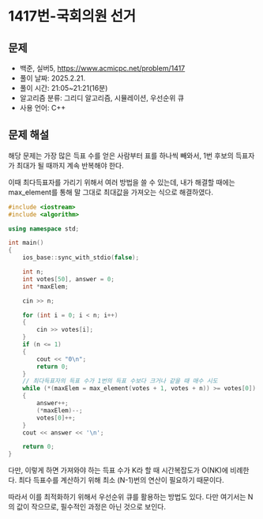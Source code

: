 # 1417번-국회의원 선거

## 문제

- 백준, 실버5, https://www.acmicpc.net/problem/1417
- 풀이 날짜: 2025.2.21.
- 풀이 시간: 21:05~21:21(16분)
- 알고리즘 분류: 그리디 알고리즘, 시뮬레이션, 우선순위 큐
- 사용 언어: C++

## 문제 해설

해당 문제는 가장 많은 득표 수를 얻은 사람부터 표를 하나씩 빼와서, 1번 후보의 득표자가 최대가 될 때까지 계속 반복해야 한다.

이때 최다득표자를 가리기 위해서 여러 방법을 쓸 수 있는데, 내가 해결할 때에는 max_element를 통해 말 그대로 최대값을 가져오는 식으로 해결하였다.

```cpp
#include <iostream>
#include <algorithm>

using namespace std;

int main()
{
    ios_base::sync_with_stdio(false);

    int n;
    int votes[50], answer = 0;
    int *maxElem;

    cin >> n;

    for (int i = 0; i < n; i++)
    {
        cin >> votes[i];
    }
    if (n <= 1)
    {
        cout << "0\n";
        return 0;
    }
    // 최다득표자의 득표 수가 1번의 득표 수보다 크거나 같을 때 매수 시도
    while (*(maxElem = max_element(votes + 1, votes + n)) >= votes[0])
    {
        answer++;
        (*maxElem)--;
        votes[0]++;
    }
    cout << answer << '\n';

    return 0;
}
```

다만, 이렇게 하면 가져와야 하는 득표 수가 K라 할 때 시간복잡도가 O(NK)에 비례한다. 최다 득표수를 계산하기 위해 최소 (N-1)번의 연산이 필요하기 때문이다.

따라서 이를 최적화하기 위해서 우선순위 큐를 활용하는 방법도 있다. 다만 여기서는 N의 값이 작으므로, 필수적인 과정은 아닌 것으로 보인다.
